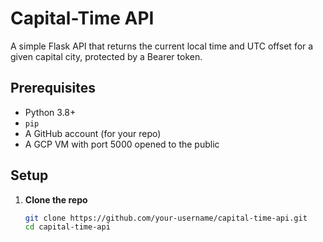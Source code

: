 # Capital-Time API

A simple Flask API that returns the current local time and UTC offset for a given capital city, protected by a Bearer token.

## Prerequisites
- Python 3.8+  
- `pip`  
- A GitHub account (for your repo)  
- A GCP VM with port 5000 opened to the public

## Setup
1. **Clone the repo**  
   ```bash
   git clone https://github.com/your-username/capital-time-api.git
   cd capital-time-api